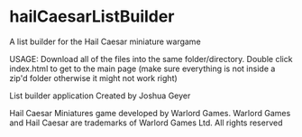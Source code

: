 # hailCaesarListBuilder
A list builder for the Hail Caesar miniature wargame 


USAGE: Download all of the files into the same folder/directory. Double click index.html to get to the main page (make sure everything is not inside a zip'd folder otherwise it might not work right)


List builder application Created by Joshua Geyer

Hail Caesar Miniatures game developed by Warlord Games. Warlord Games and Hail Caesar are trademarks of Warlord Games Ltd. All rights reserved
